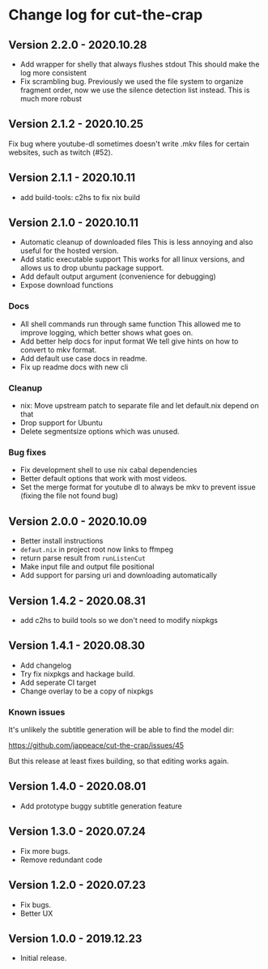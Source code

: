 # Change log for cut-the-crap

## Version 2.2.0 - 2020.10.28

+ Add wrapper for shelly that always flushes stdout
  This should make the log more consistent
+ Fix scrambling bug.
  Previously we used the file system to organize fragment order,
  now we use the silence detection list instead.
  This is much more robust

## Version 2.1.2 - 2020.10.25

Fix bug where youtube-dl sometimes doesn't write .mkv files
for certain websites, such as twitch (#52).

## Version 2.1.1 - 2020.10.11

+ add build-tools: c2hs to fix nix build

## Version 2.1.0 - 2020.10.11

+ Automatic cleanup of downloaded files
  This is less annoying and also useful for the hosted version.
+ Add static executable support
  This works for all linux versions, and allows us to drop ubuntu package support.
+ Add default output argument (convenience for debugging)
+ Expose download functions

### Docs

+ All shell commands run through same function
  This allowed me to improve logging, which better shows what goes on.
+ Add better help docs for input format
  We tell give hints on how to convert to mkv format.
+ Add default use case docs in readme.
+ Fix up readme docs with new cli

### Cleanup

+ nix: Move upstream patch to separate file and let default.nix depend on that
+ Drop support for Ubuntu
+ Delete segmentsize options which was unused.

### Bug fixes

+ Fix development shell to use nix cabal dependencies
+ Better default options that work with most videos.
+ Set the merge format for youtube dl to always be mkv to prevent issue (fixing the file not found bug)

## Version 2.0.0 - 2020.10.09

- Better install instructions
- `defaut.nix` in project root now links to ffmpeg
- return parse result from `runListenCut`
- Make input file and output file positional
- Add support for parsing uri and downloading automatically

## Version 1.4.2 - 2020.08.31
- add c2hs to build tools so we don't need to modify nixpkgs

## Version 1.4.1 - 2020.08.30
- Add changelog
- Try fix nixpkgs and hackage build.
- Add seperate CI target
- Change overlay to be a copy of nixpkgs

### Known issues

It's unlikely the subtitle generation
will be able to find the model dir:

https://github.com/jappeace/cut-the-crap/issues/45

But this release at least fixes building,
so that editing works again.

## Version 1.4.0 - 2020.08.01
- Add prototype buggy subtitle generation feature

## Version 1.3.0 - 2020.07.24
- Fix more bugs.
- Remove redundant code

## Version 1.2.0 - 2020.07.23
- Fix bugs.
- Better UX

## Version 1.0.0 - 2019.12.23 
- Initial release.
